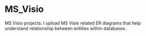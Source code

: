 # MS_Visio
MS Visio projects: I upload MS Visio related ER diagrams that help understand relationship between entities within databases.
